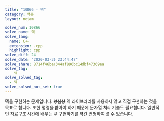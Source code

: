 ```yaml
---
title: "10866 - 덱"
category: 백준
layout: nojam

solve_num: 10866
solve_name: 덱
solve_lang:
  name: C++
  extension: .cpp
  highlight: cpp
solve_diff: 24
solve_date: "2020-03-30 23:44:47"
solve_share: 8714f46bac344af896bc14dbf47369ea
solve_tag:
  - 덱
solve_solved_tag:
  - 덱
solve_solved_not_set: true
---
```


덱을 구현하는 문제입니다. ~~양심상~~ 덱 라이브러리를 사용하지 않고 직접 구현하는 것을 목표로 합니다. 또한 명령을 받아야 하기 때문에 문자열 처리 기술도 필요합니다. 일반적인 자료구조 시간에 배우는 큐 구현하기를 약간 변형하여 풀 수 있습니다.
